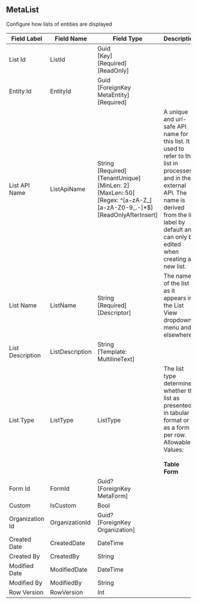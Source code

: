 # 


## MetaList
Configure how lists of entities are displayed  

| Field Label | Field Name | Field Type | Description |  
| ---- | ---- | ---- | ---- |  
| List Id | ListId | Guid<br/>  [Key]<br/>  [Required]<br/>  [ReadOnly] |  |  
| Entity Id | EntityId | Guid<br/>  [ForeignKey MetaEntity]<br/>  [Required] |  |  
| List API Name | ListApiName | String<br/>  [Required]<br/>  [TenantUnique]<br/>  [MinLen: 2]<br/>  [MaxLen: 50]<br/>  [Regex: ^[a-zA-Z_][a-zA-Z0-9_.-]*$]<br/>  [ReadOnlyAfterInsert] | A unique and url-safe API name for this list. It is used to refer to the list in processes and in the external API. The name is derived from the list label by default and can only be edited when creating a new list.  |  
| List Name | ListName | String<br/>  [Required]<br/>  [Descriptor] | The name of the list as it appears in the List View dropdown menu and elsewhere .  |  
| List Description | ListDescription | String<br/>  [Template: MultilineText] |  |  
| List Type | ListType | ListType | The list type determines whether the list as presented in tabular format or as a form per row. <br/>  Allowable Values: <br/>  <br/>  **Table**<br/>  **Form** |  
| Form Id | FormId | Guid?<br/>  [ForeignKey MetaForm] |  |  
| Custom | IsCustom | Bool |  |  
| Organization Id | OrganizationId | Guid?<br/>  [ForeignKey Organization] |  |  
| Created Date | CreatedDate | DateTime |  |  
| Created By | CreatedBy | String |  |  
| Modified Date | ModifiedDate | DateTime |  |  
| Modified By | ModifiedBy | String |  |  
| Row Version | RowVersion | Int |  |  

